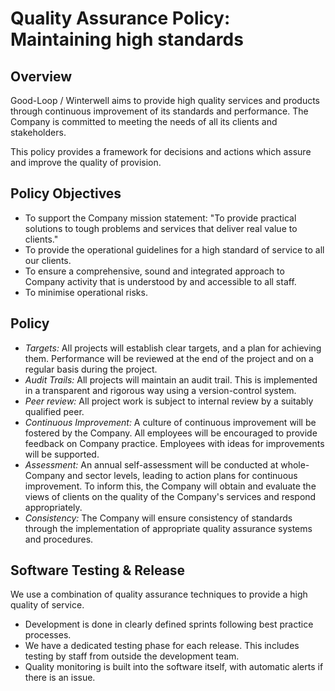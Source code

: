 # Quality Assurance Policy: Maintaining high standards

## Overview

Good-Loop / Winterwell aims to provide high quality services and products through continuous
improvement of its standards and performance. The Company is committed to meeting the needs of all
its clients and stakeholders.

This policy provides a framework for decisions and actions which assure and improve the
quality of provision.

## Policy Objectives

 - To support the Company mission statement: "To provide practical solutions to
tough problems and services that deliver real value to clients."
 - To provide the operational guidelines for a high standard of service to all
our clients.
 - To ensure a comprehensive, sound and integrated approach to Company activity
that is understood by and accessible to all staff.
 - To minimise operational risks.

## Policy

 - <i>Targets:</i> All projects will establish clear targets, and a plan for achieving them. Performance will be reviewed at the end of the project and on a regular basis during the project.
 - <i>Audit Trails:</i> All projects will maintain an audit trail.
This is implemented in a transparent and rigorous way using a version-control system.
 - <i>Peer review:</i> All project work is subject to internal review by a suitably qualified peer.
 - <i>Continuous Improvement:</i> A culture of continuous improvement will be fostered by the Company. All employees will be encouraged to provide feedback on Company practice. Employees with ideas for improvements will be supported.
 - <i>Assessment:</i> An annual self-assessment will be conducted at whole-Company and sector levels, leading to action plans for continuous improvement. To inform this, the Company will obtain and evaluate the views of clients on the quality of the Company's services and respond appropriately.
 - <i>Consistency:</i> The Company will ensure consistency of standards through the implementation of appropriate quality assurance
systems and procedures.

## Software Testing & Release

We use a combination of quality assurance techniques to provide a high  quality of service.

 - Development is done in clearly defined sprints following best practice processes.
 - We have a dedicated testing phase for each release. This includes testing by staff from outside the development team. 
 - Quality monitoring is built into the software itself, with automatic alerts if there is an issue.
